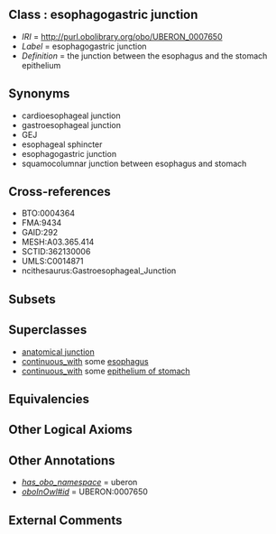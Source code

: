 
## Class : esophagogastric junction

 * *IRI* = http://purl.obolibrary.org/obo/UBERON_0007650
 * *Label* = esophagogastric junction
 * *Definition* = the junction between the esophagus and the stomach epithelium

## Synonyms

 * cardioesophageal junction
 * gastroesophageal junction
 * GEJ
 * esophageal sphincter
 * esophagogastric junction
 * squamocolumnar junction between esophagus and stomach

## Cross-references

 * BTO:0004364
 * FMA:9434
 * GAID:292
 * MESH:A03.365.414
 * SCTID:362130006
 * UMLS:C0014871
 * ncithesaurus:Gastroesophageal_Junction

## Subsets


## Superclasses

 * [anatomical junction](../../UBERON/51/UBERON_0007651.md)
 * [continuous_with](../../FMA/72/FMA_85972.md) some [esophagus](../../UBERON/43/UBERON_0001043.md)
 * [continuous_with](../../FMA/72/FMA_85972.md) some [epithelium of stomach](../../UBERON/76/UBERON_0001276.md)

## Equivalencies


## Other Logical Axioms


## Other Annotations

 * *[has_obo_namespace](../../ce/oboInOwl#hasOBONamespace.md)* = uberon
 * *[oboInOwl#id](../../id/oboInOwl#id.md)* = UBERON:0007650

## External Comments

